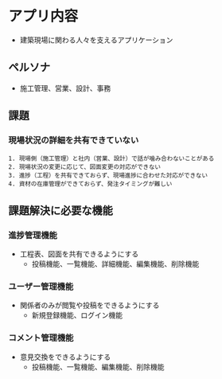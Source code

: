 # アプリ内容
- 建築現場に関わる人々を支えるアプリケーション

## ペルソナ
- 施工管理、営業、設計、事務

## 課題
### 現場状況の詳細を共有できていない
    1. 現場側（施工管理）と社内（営業、設計）で話が噛み合わないことがある
    2. 現場状況の変更に応じて、図面変更の対応ができない
    3. 進捗（工程）を共有できておらず、現場進捗に合わせた対応ができない
    4. 資材の在庫管理ができておらず、発注タイミングが難しい

## 課題解決に必要な機能
### 進捗管理機能
- 工程表、図面を共有できるようにする
  - 投稿機能、一覧機能、詳細機能、編集機能、削除機能
### ユーザー管理機能
- 関係者のみが閲覧や投稿をできるようにする
  - 新規登録機能、ログイン機能
### コメント管理機能
- 意見交換をできるようにする
  - 投稿機能、一覧機能、編集機能、削除機能